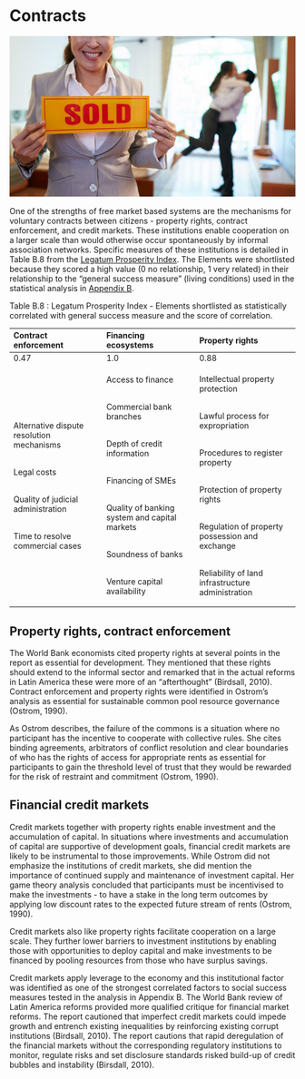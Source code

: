 # Contracts

![advertisement for Malaysia property agent, Source : propertyguru.com.my](../.gitbook/assets/image%20%2822%29.png)

One of the strengths of free market based systems are the mechanisms for voluntary contracts between citizens - property rights, contract enforcement, and credit markets.  These institutions enable cooperation on a larger scale than would otherwise occur spontaneously by informal association networks.  Specific measures of these institutions is detailed in Table B.8 from the [Legatum Prosperity Index](../appendix-b-legatum-prosperity-index/statistical-analysis-legatum-prosperity-index.md). The Elements were shortlisted because they scored a high value \(0 no relationship, 1 very related\) in their relationship to the “general success measure” \(living conditions\) used in the statistical analysis in [Appendix B](../appendix-b-legatum-prosperity-index/statistical-analysis-legatum-prosperity-index.md). 

Table B.8 : Legatum Prosperity Index - Elements shortlisted as statistically correlated with general success measure and the score of correlation.

<table>
  <thead>
    <tr>
      <th style="text-align:left">Contract enforcement</th>
      <th style="text-align:left">Financing ecosystems</th>
      <th style="text-align:left">Property rights</th>
    </tr>
  </thead>
  <tbody>
    <tr>
      <td style="text-align:left">0.47</td>
      <td style="text-align:left">1.0</td>
      <td style="text-align:left">0.88</td>
    </tr>
    <tr>
      <td style="text-align:left">
        <p>Alternative dispute resolution mechanisms</p>
        <p>
          <br />Legal costs</p>
        <p>
          <br />Quality of judicial
          <br />administration</p>
        <p>
          <br />Time to resolve commercial cases
          <br />
        </p>
      </td>
      <td style="text-align:left">
        <p>Access to finance</p>
        <p>
          <br />Commercial bank branches</p>
        <p>
          <br />Depth of credit information</p>
        <p>
          <br />Financing of SMEs</p>
        <p>
          <br />Quality of banking system and capital markets</p>
        <p>
          <br />Soundness of banks</p>
        <p>
          <br />Venture capital availability
          <br />
        </p>
      </td>
      <td style="text-align:left">
        <p>Intellectual property protection</p>
        <p>
          <br />Lawful process for expropriation</p>
        <p>
          <br />Procedures to register property</p>
        <p>
          <br />Protection of property rights</p>
        <p>
          <br />Regulation of property possession and exchange</p>
        <p>
          <br />Reliability of land infrastructure administration
          <br />
        </p>
      </td>
    </tr>
  </tbody>
</table>

## Property rights, contract enforcement

The World Bank economists cited property rights at several points in the report as essential for development. They mentioned that these rights should extend to the informal sector and remarked that in the actual reforms in Latin America these were more of an “afterthought” \(Birdsall, 2010\).  Contract enforcement and property rights were identified in Ostrom’s analysis as essential for sustainable common pool resource governance \(Ostrom, 1990\).  

As Ostrom describes, the failure of the commons is a situation where no participant has the incentive to cooperate with collective rules.  She cites binding agreements, arbitrators of conflict resolution and clear boundaries of who has the rights of access for appropriate rents as essential for participants to gain the threshold level of trust that they would be rewarded for the risk of restraint and commitment \(Ostrom, 1990\).  

## Financial credit markets

Credit markets together with property rights enable investment and the accumulation of capital.  In situations where investments and accumulation of capital are supportive of development goals, financial credit markets are likely to be instrumental to those improvements.  While Ostrom did not emphasize the institutions of credit markets, she did mention the importance of continued supply and maintenance of investment capital.  Her game theory analysis concluded that participants must be incentivised to make the investments - to have a stake in the long term outcomes by applying low discount rates to the expected future stream of rents \(Ostrom, 1990\).  

Credit markets also like property rights facilitate cooperation on a large scale.  They further lower barriers to investment institutions by enabling those with opportunities to deploy capital and make investments to be financed by pooling resources from those who have surplus savings.  

Credit markets apply leverage to the economy and this institutional factor was identified as one of the strongest correlated factors to social success measures tested in the analysis in Appendix B.  The World Bank review of Latin America reforms provided more qualified critique for financial market reforms. The report cautioned that imperfect credit markets could impede growth and entrench existing inequalities by reinforcing existing corrupt institutions \(Birdsall, 2010\).  The report cautions that rapid deregulation of the financial markets without the corresponding regulatory institutions to monitor, regulate risks and set disclosure standards risked build-up of credit bubbles and instability \(Birsdall, 2010\).  
  



